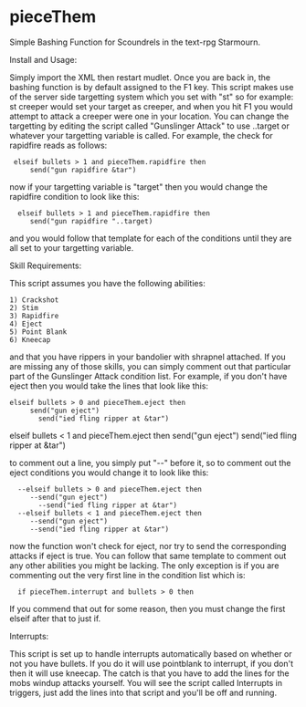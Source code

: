 # pieceThem
Simple Bashing Function for Scoundrels in the text-rpg Starmourn.


Install and Usage:

Simply import the XML then restart mudlet. Once you are back in, the bashing function is by default assigned to the F1 key. This script makes use of the server side targetting system which you set with "st" so for example:
      st creeper
would set your target as creeper, and when you hit F1 you would attempt to attack a creeper were one in your location. You can change the targetting by editing the script called "Gunslinger Attack" to use ..target or whatever your targetting variable is called. For example, the check for rapidfire reads as follows:
     
     elseif bullets > 1 and pieceThem.rapidfire then
         send("gun rapidfire &tar")
         
now if your targetting variable is "target" then you would change the rapidfire condition to look like this:
      
      elseif bullets > 1 and pieceThem.rapidfire then
         send("gun rapidfire "..target)
        
and you would follow that template for each of the conditions until they are all set to your targetting variable.

Skill Requirements:

This script assumes you have the following abilities:

    1) Crackshot
    2) Stim
    3) Rapidfire
    4) Eject
    5) Point Blank
    6) Kneecap

and that you have rippers in your bandolier with shrapnel attached. If you are missing any of those skills, you can simply comment out that particular part of the Gunslinger Attack condition list. For example, if you don't have eject then you would take the lines that look like this:

    elseif bullets > 0 and pieceThem.eject then
         send("gun eject")
	       send("ied fling ripper at &tar")
  elseif bullets < 1 and pieceThem.eject then
         send("gun eject")
         send("ied fling ripper at &tar")
         
to comment out a line, you simply put "--" before it, so to comment out the eject conditions you would change it to look like this:
    
      --elseif bullets > 0 and pieceThem.eject then
         --send("gun eject")
	       --send("ied fling ripper at &tar")
      --elseif bullets < 1 and pieceThem.eject then
         --send("gun eject")
         --send("ied fling ripper at &tar")
         
 now the function won't check for eject, nor try to send the corresponding attacks if eject is true. You can follow that same template to comment out any other abilities you might be lacking. The only exception is if you are commenting out the very first line in the condition list which is:
 
      if pieceThem.interrupt and bullets > 0 then
      
If you commend that out for some reason, then you must change the first elseif after that to just if.

Interrupts:

This script is set up to handle interrupts automatically based on whether or not you have bullets. If you do it will use pointblank to interrupt, if you don't then it will use kneecap. The catch is that you have to add the lines for the mobs windup attacks yourself. You will see the script called Interrupts in triggers, just add the lines into that script and you'll be off and running.
